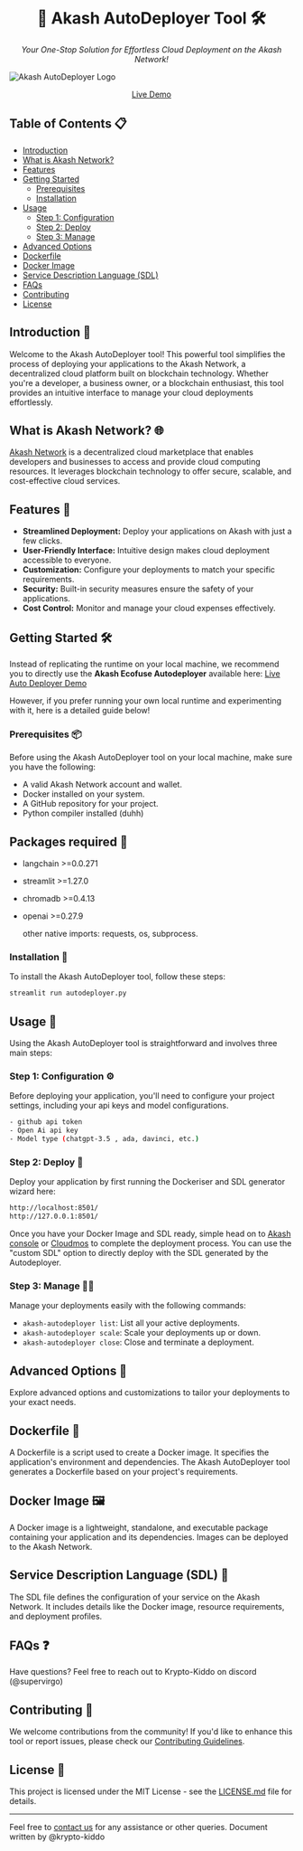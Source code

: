 
<h1 align="center">🚀 Akash AutoDeployer Tool 🛠️</h1>

<p align="center">
  <em>Your One-Stop Solution for Effortless Cloud Deployment on the Akash Network!</em>
</p>

![Akash AutoDeployer Logo](https://res.cloudinary.com/brandpad/image/upload/c_scale,dpr_auto,f_auto,w_1280/v1676479576/20908/akash-logo-print)

<p align="center">
  <a href="http://34.131.239.28/Auto_deployer">Live Demo</a>
</p>

## Table of Contents 📋

- [Introduction](#introduction)
- [What is Akash Network?](#what-is-akash-network)
- [Features](#features)
- [Getting Started](#getting-started)
  - [Prerequisites](#prerequisites)
  - [Installation](#installation)
- [Usage](#usage)
  - [Step 1: Configuration](#step-1-configuration)
  - [Step 2: Deploy](#step-2-deploy)
  - [Step 3: Manage](#step-3-manage)
- [Advanced Options](#advanced-options)
- [Dockerfile](#dockerfile)
- [Docker Image](#docker-image)
- [Service Description Language (SDL)](#service-description-language-sdl)
- [FAQs](#faqs)
- [Contributing](#contributing)
- [License](#license)

## Introduction 🚀

Welcome to the Akash AutoDeployer tool! This powerful tool simplifies the process of deploying your applications to the Akash Network, a decentralized cloud platform built on blockchain technology. Whether you're a developer, a business owner, or a blockchain enthusiast, this tool provides an intuitive interface to manage your cloud deployments effortlessly.

## What is Akash Network? 🌐

[Akash Network](https://akash.network/) is a decentralized cloud marketplace that enables developers and businesses to access and provide cloud computing resources. It leverages blockchain technology to offer secure, scalable, and cost-effective cloud services.

## Features 🌟

- **Streamlined Deployment:** Deploy your applications on Akash with just a few clicks.
- **User-Friendly Interface:** Intuitive design makes cloud deployment accessible to everyone.
- **Customization:** Configure your deployments to match your specific requirements.
- **Security:** Built-in security measures ensure the safety of your applications.
- **Cost Control:** Monitor and manage your cloud expenses effectively.

## Getting Started 🛠️

Instead of replicating the runtime on your local machine, we recommend you to directly use the <b>Akash Ecofuse Autodeployer</b> available here:
[Live Auto Deployer Demo](http://34.131.239.28/Auto_deployer)

However, if you prefer running your own local runtime and experimenting with it, here is a detailed guide below!

### Prerequisites 📦

Before using the Akash AutoDeployer tool on your local machine, make sure you have the following:

- A valid Akash Network account and wallet.
- Docker installed on your system.
- A GitHub repository for your project.
- Python compiler installed (duhh)

## Packages required 📜

- langchain >=0.0.271
- streamlit >=1.27.0
- chromadb >=0.4.13
- openai >=0.27.9

  other native imports: requests, os, subprocess.

### Installation 🚚

To install the Akash AutoDeployer tool, follow these steps:

```bash
streamlit run autodeployer.py
```

## Usage 📝

Using the Akash AutoDeployer tool is straightforward and involves three main steps:

### Step 1: Configuration ⚙️

Before deploying your application, you'll need to configure your project settings, including your api keys and model configurations.

```bash
- github api token
- Open Ai api key
- Model type (chatgpt-3.5 , ada, davinci, etc.)
```

### Step 2: Deploy 🚀

Deploy your application by first running the Dockeriser and SDL generator wizard here:

```bash
http://localhost:8501/
http://127.0.0.1:8501/
```
 Once you have your Docker Image and SDL ready, simple head on to [Akash console](https://console.akash.network/landing) or [Cloudmos](https://deploy.cloudmos.io/) to complete the deployment process.
 You can use the "custom SDL" option to directly deploy with the SDL generated by the Autodeployer.

### Step 3: Manage 🧑‍💻

Manage your deployments easily with the following commands:

- `akash-autodeployer list`: List all your active deployments.
- `akash-autodeployer scale`: Scale your deployments up or down.
- `akash-autodeployer close`: Close and terminate a deployment.

## Advanced Options 🔧

Explore advanced options and customizations to tailor your deployments to your exact needs.

## Dockerfile 🐳

A Dockerfile is a script used to create a Docker image. It specifies the application's environment and dependencies. The Akash AutoDeployer tool generates a Dockerfile based on your project's requirements.

## Docker Image 🖼️

A Docker image is a lightweight, standalone, and executable package containing your application and its dependencies. Images can be deployed to the Akash Network.

## Service Description Language (SDL) 📜

The SDL file defines the configuration of your service on the Akash Network. It includes details like the Docker image, resource requirements, and deployment profiles.

## FAQs ❓

Have questions? Feel free to reach out to Krypto-Kiddo on discord (@supervirgo)

## Contributing 🤝

We welcome contributions from the community! If you'd like to enhance this tool or report issues, please check our [Contributing Guidelines](CONTRIBUTING.md).

## License 📄

This project is licensed under the MIT License - see the [LICENSE.md](LICENSE.md) file for details.

---

Feel free to [contact us](mailto:hello@ecofuse.ai) for any assistance or other queries. 
Document written by @krypto-kiddo
